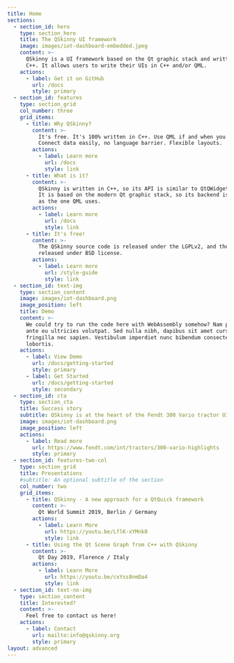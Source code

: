 ```yaml
---
title: Home
sections:
  - section_id: hero
    type: section_hero
    title: The QSkinny UI framework
    image: images/iot-dashboard-embedded.jpeg
    content: >-
      QSkinny is a UI framework based on the Qt graphic stack and written in
      C++. It allows users to write their UIs in C++ and/or QML.
    actions:
      - label: Get it on GitHub
        url: /docs
        style: primary
  - section_id: features
    type: section_grid
    col_number: three
    grid_items:
      - title: Why QSkinny?
        content: >-
          It's free. It's 100% written in C++. Use QML if and when you want to.
          Connect data easily, no language barrier. Flexible layouts.
        actions:
          - label: Learn more
            url: /docs
            style: link
      - title: What is it?
        content: >-
          QSkinny is written in C++, so its API is similar to QtQWidgets.
          It is based on the modern Qt graphic stack, so its backend is the same
          as the one QML uses.
        actions:
          - label: Learn more
            url: /docs
            style: link
      - title: It's free!
        content: >-
          The QSkinny source code is released under the LGPLv2, and the examples are
          released under BSD license.
        actions:
          - label: Learn more
            url: /style-guide
            style: link
  - section_id: text-img
    type: section_content
    image: images/iot-dashboard.png
    image_position: left
    title: Demo
    content: >-
      We could try to run the code here with WebAssembly somehow? Nam pulvinar
      ante eu ultricies volutpat. Sed nulla nibh, dapibus sit amet cursus quis,
      fringilla nec sapien. Vestibulum imperdiet nunc bibendum consectetur
      lobortis.
    actions:
      - label: View Demo
        url: /docs/getting-started
        style: primary
      - label: Get Started
        url: /docs/getting-started
        style: secondary
  - section_id: cta
    type: section_cta
    title: Success story
    subtitle: QSkinny is at the heart of the Fendt 300 Vario tractor UI.
    image: images/iot-dashboard.png
    image_position: left
    actions:
      - label: Read more
        url: https://www.fendt.com/int/tractors/300-vario-highlights
        style: primary
  - section_id: features-two-col
    type: section_grid
    title: Presentations
    #subtitle: An optional subtitle of the section
    col_number: two
    grid_items:
      - title: QSkinny - A new approach for a QtQuick framework
        content: >-
          Qt World Summit 2019, Berlin / Germany
        actions:
          - label: Learn More
            url: https://youtu.be/LflK-xYMnk0
            style: link
      - title: Using the Qt Scene Graph from C++ with QSkinny
        content: >-
          Qt Day 2019, Florence / Italy
        actions:
          - label: Learn More
            url: https://youtu.be/cxYss8nmDa4
            style: link
  - section_id: text-no-img
    type: section_content
    title: Interested?
    content: >-
      Feel free to contact us here!
    actions:
      - label: Contact
        url: mailto:info@qskinny.org
        style: primary
layout: advanced
---
```

